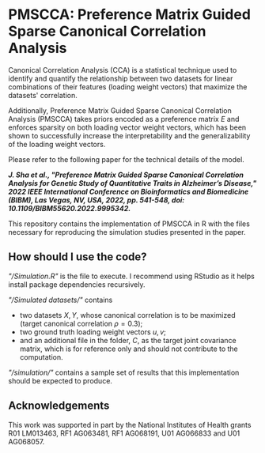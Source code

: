 
# PMSCCA: Preference Matrix Guided Sparse Canonical Correlation Analysis

Canonical Correlation Analysis (CCA) is a statistical technique used to identify and quantify the relationship between two datasets for linear combinations of their features (loading weight vectors) that maximize the datasets' correlation. 

Additionally, Preference Matrix Guided Sparse Canonical Correlation Analysis (PMSCCA) takes priors encoded as a preference matrix $E$ and enforces sparsity on both loading vector weight vectors, which has been shown to successfully increase the interpretability and the generalizability of the loading weight vectors.

Please refer to the following paper for the technical details of the model.

***J. Sha et al., "Preference Matrix Guided Sparse Canonical Correlation Analysis for Genetic Study of Quantitative Traits in Alzheimer’s Disease," 2022 IEEE International Conference on Bioinformatics and Biomedicine (BIBM), Las Vegas, NV, USA, 2022, pp. 541-548, doi: 10.1109/BIBM55620.2022.9995342.***

This repository contains the implementation of PMSCCA in R with the files necessary for reproducing the simulation studies presented in the paper.


## How should I use the code?

*"/Simulation.R"* is the file to execute. I recommend using RStudio as it helps install package dependencies recursively.

*"/Simulated datasets/"* contains 
- two datasets $X,Y$, whose canonical correlation is to be maximized (target canonical correlation $\rho=0.3$);
- two ground truth loading weight vectors $u,v$;
- and an additional file in the folder, $C$, as the target joint covariance matrix, which is for reference only and should not contribute to the computation.

*"/simulation/"* contains a sample set of results that this implementation should be expected to produce.

## Acknowledgements

This work was supported in part by the National Institutes of Health grants R01 LM013463, RF1 AG063481, RF1 AG068191, U01 AG066833 and U01 AG068057.
